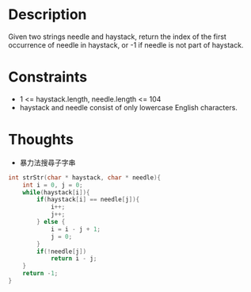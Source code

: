 # Description

Given two strings needle and haystack, return the index of the first occurrence of needle in haystack, or -1 if needle is not part of haystack.

# Constraints

- 1 <= haystack.length, needle.length <= 104
- haystack and needle consist of only lowercase English characters.

# Thoughts

- 暴力法搜尋子字串

```c
int strStr(char * haystack, char * needle){
	int i = 0, j = 0;
	while(haystack[i]){
		if(haystack[i] == needle[j]){
			i++;
			j++;
		} else {
			i = i - j + 1;
			j = 0;
		}
		if(!needle[j])
			return i - j;
	}
	return -1;
}
```